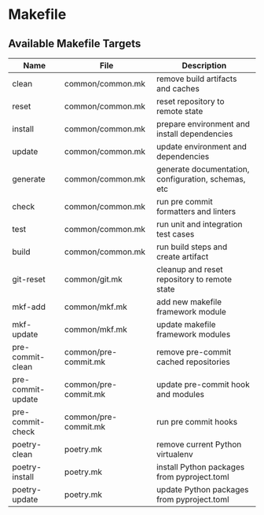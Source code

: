 # Makefile

## Available Makefile Targets

| Name              | File                 | Description                                         |
| ----------------- | -------------------- | --------------------------------------------------- |
| clean             | common/common.mk     | remove build artifacts and caches                   |
| reset             | common/common.mk     | reset repository to remote state                    |
| install           | common/common.mk     | prepare environment and install dependencies        |
| update            | common/common.mk     | update environment and dependencies                 |
| generate          | common/common.mk     | generate documentation, configuration, schemas, etc |
| check             | common/common.mk     | run pre commit formatters and linters               |
| test              | common/common.mk     | run unit and integration test cases                 |
| build             | common/common.mk     | run build steps and create artifact                 |
| git-reset         | common/git.mk        | cleanup and reset repository to remote state        |
| mkf-add           | common/mkf.mk        | add new makefile framework module                   |
| mkf-update        | common/mkf.mk        | update makefile framework modules                   |
| pre-commit-clean  | common/pre-commit.mk | remove pre-commit cached repositories               |
| pre-commit-update | common/pre-commit.mk | update pre-commit hook and modules                  |
| pre-commit-check  | common/pre-commit.mk | run pre commit hooks                                |
| poetry-clean      | poetry.mk            | remove current Python virtualenv                    |
| poetry-install    | poetry.mk            | install Python packages from pyproject.toml         |
| poetry-update     | poetry.mk            | update Python packages from pyproject.toml          |
